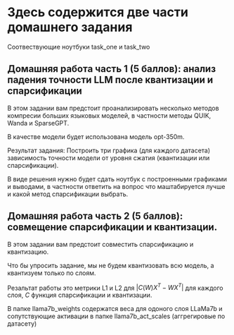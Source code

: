 # Здесь содержится две части домашнего задания

Соотвествующие ноутбуки task_one и task_two

## Домашняя работа часть 1  (5 баллов): анализ падения точности LLM после квантизации и спарсификации


В этом задании вам предстоит проанализировать несколько методов компресии больших языковых моделей, в частности методы QUIK, Wanda и SparseGPT.

В качестве модели будет использована модель opt-350m.

Результат задания: Построить три графика (для каждого датасета) зависимость точности модели от уровня сжатия (квантизации или спарсификации).

В виде решения нужно будет сдать ноутбук с построенными графиками и выводами, в частности ответить на вопрос что маштабируется лучше и какой метод спарсификации выбрать.



## Домашняя работа часть 2  (5 баллов): совмещение спарсификации и квантизации.


В этом задании вам предстоит совместить спарсификацию и квантизацию.

Что бы упросить задание, мы не будем квантизовать всю модель, а квантизуем только по слоям.

Резальтат работы это метрики L1 и L2  для $|C(W)X^T - WX^T|$ для каждого слоя, $С$  функция спарсификации и квантизации.


В папке llama7b_weights содержатся веса для одоного слоя LLaMа7b и сопутствующие активации в папке llama7b_act_scales (аггрегировые по датасету)